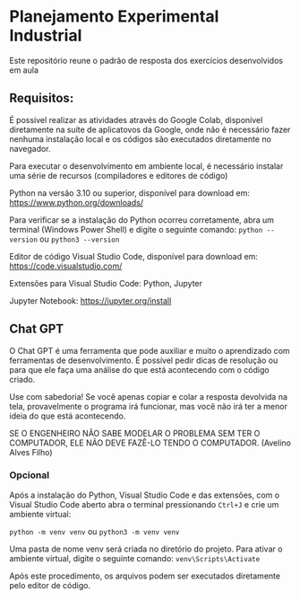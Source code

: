 # Planejamento Experimental Industrial
Este repositório reune o padrão de resposta dos exercícios desenvolvidos em aula

## Requisitos:
É possível realizar as atividades através do Google Colab, disponível diretamente na suíte de aplicatovos da Google, onde não é necessário fazer nenhuma instalação local e os códigos são executados diretamente no navegador.

Para executar o desenvolvimento em ambiente local, é necessário instalar uma série de recursos (compiladores e editores de código)

Python na versão 3.10 ou superior, disponível para download em:
https://www.python.org/downloads/

Para verificar se a instalação do Python ocorreu corretamente, abra um terminal (Windows Power Shell) e digite o seguinte comando:
`python --version` ou `python3 --version`

Editor de código Visual Studio Code, disponível para download em: 
https://code.visualstudio.com/

Extensões para Visual Studio Code:
Python, Jupyter

Jupyter Notebook:
https://jupyter.org/install

## Chat GPT
O Chat GPT é uma ferramenta que pode auxiliar e muito o aprendizado com ferramentas de desenvolvimento. É possível pedir dicas de resolução ou para que ele faça uma análise do que está acontecendo com o código criado.

Use com sabedoria! Se você apenas copiar e colar a resposta devolvida na tela, provavelmente o programa irá funcionar, mas você não irá ter a menor ideia do que está acontecendo. 

SE O ENGENHEIRO NÃO SABE MODELAR O PROBLEMA SEM TER O COMPUTADOR, ELE NÃO DEVE FAZÊ-LO TENDO O COMPUTADOR. (Avelino Alves Filho)

### Opcional
Após a instalação do Python, Visual Studio Code e das extensões, com o Visual Studio Code aberto abra o terminal pressionando `Ctrl+J` e crie um ambiente virtual:

`python -m venv venv` 
ou 
`python3 -m venv venv`
 
Uma pasta de nome venv será criada no diretório do projeto. Para ativar o ambiente virtual, digite o seguinte comando:
`venv\Scripts\Activate`

Após este procedimento, os arquivos podem ser executados diretamente pelo editor de código.